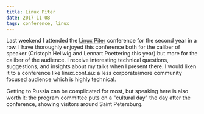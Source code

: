```yaml
---
title: Linux Piter
date: 2017-11-08
tags: conference, linux
---
```


Last weekend I attended the [Linux Piter](http://linuxpiter.com) conference for
the second year in a row. I have thoroughly enjoyed this conference both for
the caliber of speaker (Cristoph Hellwig and Lennart Poettering this year) but
more for the caliber of the audience. I receive interesting technical
questions, suggestions, and insights about my talks when I present there. I
would liken it to a conference like linux.conf.au: a less corporate/more
community focused audience which is highly technical.

Getting to Russia can be complicated for most, but speaking here is also worth
it: the program committee puts on a "cultural day" the day after the
conference, showing visitors around Saint Petersburg.
